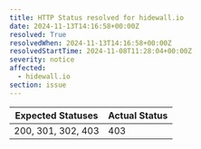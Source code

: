 ```yaml
---
title: HTTP Status resolved for hidewall.io
date: 2024-11-13T14:16:58+00:00Z
resolved: True
resolvedWhen: 2024-11-13T14:16:58+00:00Z
resolvedStartTime: 2024-11-08T11:28:04+00:00Z
severity: notice
affected:
  - hidewall.io
section: issue
---
```


| Expected Statuses | Actual Status  |
|-------------------|----------------|
| 200, 301, 302, 403 | 403 |
